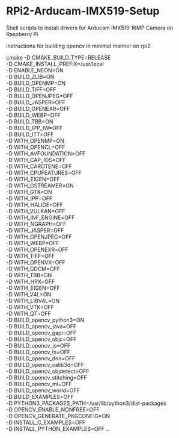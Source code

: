 # RPi2-Arducam-IMX519-Setup
Shell scripts to install drivers for Arducam IMX519 16MP Camera on Raspberry Pi


instructions for building opencv in minimal manner on rpi2

cmake -D CMAKE_BUILD_TYPE=RELEASE \
-D CMAKE_INSTALL_PREFIX=/usr/local \
-D ENABLE_NEON=ON \
-D BUILD_ZLIB=ON \
-D BUILD_OPENMP=ON \
-D BUILD_TIFF=OFF \
-D BUILD_OPENJPEG=OFF \
-D BUILD_JASPER=OFF \
-D BUILD_OPENEXR=OFF \
-D BUILD_WEBP=OFF \
-D BUILD_TBB=ON \
-D BUILD_IPP_IW=OFF \
-D BUILD_ITT=OFF \
-D WITH_OPENMP=ON \
-D WITH_OPENCL=OFF \
-D WITH_AVFOUNDATION=OFF \
-D WITH_CAP_IOS=OFF \
-D WITH_CAROTENE=OFF \
-D WITH_CPUFEATURES=OFF \
-D WITH_EIGEN=OFF \
-D WITH_GSTREAMER=ON \
-D WITH_GTK=ON \
-D WITH_IPP=OFF \
-D WITH_HALIDE=OFF \
-D WITH_VULKAN=OFF \
-D WITH_INF_ENGINE=OFF \
-D WITH_NGRAPH=OFF \
-D WITH_JASPER=OFF \
-D WITH_OPENJPEG=OFF \
-D WITH_WEBP=OFF \
-D WITH_OPENEXR=OFF \
-D WITH_TIFF=OFF \
-D WITH_OPENVX=OFF \
-D WITH_GDCM=OFF \
-D WITH_TBB=ON \
-D WITH_HPX=OFF \
-D WITH_EIGEN=OFF \
-D WITH_V4L=ON \
-D WITH_LIBV4L=ON \
-D WITH_VTK=OFF \
-D WITH_QT=OFF \
-D BUILD_opencv_python3=ON \
-D BUILD_opencv_java=OFF \
-D BUILD_opencv_gapi=OFF \
-D BUILD_opencv_objc=OFF \
-D BUILD_opencv_js=OFF \
-D BUILD_opencv_ts=OFF \
-D BUILD_opencv_dnn=OFF \
-D BUILD_opencv_calib3d=OFF \
-D BUILD_opencv_objdetect=OFF \
-D BUILD_opencv_stitching=OFF \
-D BUILD_opencv_ml=OFF \
-D BUILD_opencv_world=OFF \
-D BUILD_EXAMPLES=OFF \
-D PYTHON3_PACKAGES_PATH=/usr/lib/python3/dist-packages \
-D OPENCV_ENABLE_NONFREE=OFF \
-D OPENCV_GENERATE_PKGCONFIG=ON \
-D INSTALL_C_EXAMPLES=OFF \
-D INSTALL_PYTHON_EXAMPLES=OFF ..
